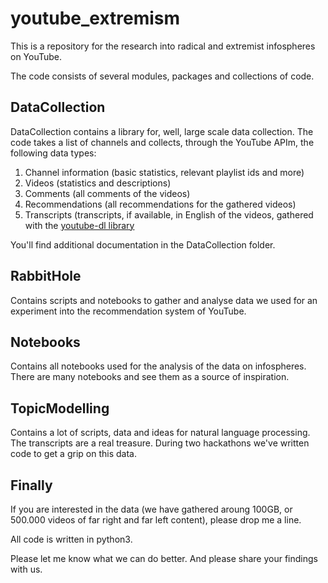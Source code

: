 # youtube_extremism

This is a repository for the research into radical and extremist infospheres on YouTube.

The code consists of several modules, packages and collections of code.

## DataCollection 

DataCollection contains a library for, well, large scale data collection. The code takes a list of channels and collects, through the YouTube APIm, the following data types:
1. Channel information (basic statistics, relevant playlist ids and more)
2. Videos (statistics and descriptions)
3. Comments (all comments of the videos)
4. Recommendations (all recommendations for the gathered videos)
5. Transcripts (transcripts, if available, in English of the videos, gathered with the [youtube-dl library](https://rg3.github.io/youtube-dl/)

You'll find additional documentation in the DataCollection folder.

## RabbitHole

Contains scripts and notebooks to gather and analyse data we used for an experiment into the recommendation system of YouTube. 

## Notebooks

Contains all notebooks used for the analysis of the data on infospheres. There are many notebooks and see them as a source of inspiration.

## TopicModelling

Contains a lot of scripts, data and ideas for natural language processing. The transcripts are a real treasure. During two hackathons we've written code to get a grip on this data. 

## Finally

If you are interested in the data (we have gathered aroung 100GB, or 500.000 videos of far right and far left content), please drop me a line. 

All code is written in python3. 

Please let me know what we can do better. And please share your findings with us.
